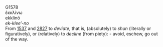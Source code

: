 G1578  
ἐκκλίνω  
ekklinō  
*ek-klee‘-no*  
From [1537](g1537) and [2827](g2827) to *deviate*, that is, (absolutely)
to *shun* (literally or figuratively), or (relatively) to *decline*
(from piety): - avoid, eschew, go out of the way.  
